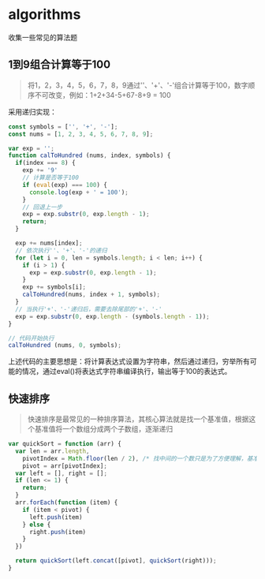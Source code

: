 # algorithms
收集一些常见的算法题

## 1到9组合计算等于100
> 将1，2，3，4，5，6，7，8，9通过''、'+'、'-'组合计算等于100，数字顺序不可改变，例如：1+2+34-5+67-8+9 = 100

采用递归实现：
```js
const symbols = ['', '+', '-'];
const nums = [1, 2, 3, 4, 5, 6, 7, 8, 9];

var exp = '';
function calToHundred (nums, index, symbols) {
  if(index === 8) {
    exp += '9'
    // 计算是否等于100
    if (eval(exp) === 100) {
      console.log(exp + ' = 100');
    }
    // 回退上一步
    exp = exp.substr(0, exp.length - 1);
    return;
  }

  exp += nums[index];
  // 依次执行''、'+'、'-'的递归
  for (let i = 0, len = symbols.length; i < len; i++) {
    if (i > 1) {
      exp = exp.substr(0, exp.length - 1);
    }
    exp += symbols[i];
    calToHundred(nums, index + 1, symbols);
  }
  // 当执行'+'、'-'递归后，需要去除尾部的'+'、'-'
  exp = exp.substr(0, exp.length - (symbols.length - 1));
}

// 代码开始执行
calToHundred (nums, 0, symbols);
```
上述代码的主要思想是：将计算表达式设置为字符串，然后通过递归，穷举所有可能的情况，通过eval()将表达式字符串编译执行，输出等于100的表达式。


## 快速排序
> 快速排序是最常见的一种排序算法，其核心算法就是找一个基准值，根据这个基准值将一个数组分成两个子数组，逐渐递归

```js
var quickSort = function (arr) {
  var len = arr.length, 
    pivotIndex = Math.floor(len / 2), /* 找中间的一个数只是为了方便理解，基准值可以是数组中任意一个数 */
    pivot = arr[pivotIndex];
  var left = [], right = [];
  if (len <= 1) {
    return;
  }
  arr.forEach(function (item) {
    if (item < pivot) {
      left.push(item)
    } else {
      right.push(item)
    }
  })

  return quickSort(left.concat([pivot], quickSort(right)));
}
```



